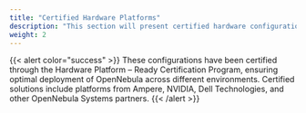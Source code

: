```yaml
---
title: "Certified Hardware Platforms"
description: "This section will present certified hardware configurations optimized for OpenNebula. These recommendations ensure full compatibility, performance, and support"
weight: 2
---
```


{{< alert color="success" >}}
These configurations have been certified through the Hardware Platform – Ready Certification Program, ensuring optimal deployment of OpenNebula across different environments. Certified solutions include platforms from Ampere, NVIDIA, Dell Technologies, and other OpenNebula Systems partners.
{{< /alert >}}
